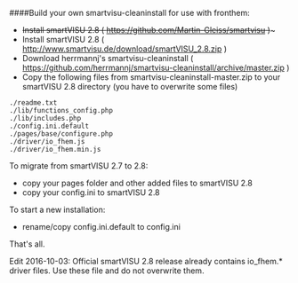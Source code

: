 ####Build your own smartvisu-cleaninstall for use with fronthem:

- ~~Install smartVISU 2.8 ( https://github.com/Martin-Gleiss/smartvisu )~~~
- Install smartVISU 2.8 ( http://www.smartvisu.de/download/smartVISU_2.8.zip )
- Download herrmannj's smartvisu-cleaninstall ( https://github.com/herrmannj/smartvisu-cleaninstall/archive/master.zip )
- Copy the following files from smartvisu-cleaninstall-master.zip to your smartVISU 2.8 directory (you have to overwrite some files)

```
./readme.txt
./lib/functions_config.php
./lib/includes.php
./config.ini.default
./pages/base/configure.php
./driver/io_fhem.js
./driver/io_fhem.min.js
```

To migrate from smartVISU 2.7 to 2.8:
- copy your pages folder and other added files to smartVISU 2.8
- copy your config.ini to smartVISU 2.8

To start a new installation:
- rename/copy config.ini.default to config.ini

That's all.

Edit 2016-10-03: Official smartVISU 2.8 release already contains io_fhem.* driver files. Use these file and do not overwrite them.
